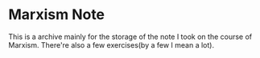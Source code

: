 # Marxism Note
This is a archive mainly for the storage of the note I took on the course of Marxism. There're also a few exercises(by a few I mean a lot).
